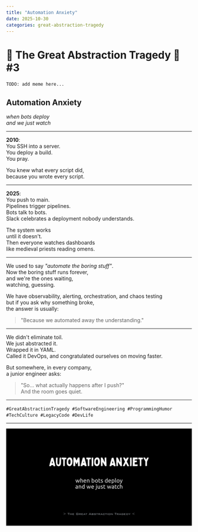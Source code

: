 ```yaml
---
title: "Automation Anxiety"
date: 2025-10-30
categories: great-abstraction-tragedy
---
```


# 🚧 The Great Abstraction Tragedy 🚧 #3

`TODO: add meme here...`

## Automation Anxiety

_when bots deploy_  
_and we just watch_

---

**2010**:  
You SSH into a server.  
You deploy a build.  
You pray.

You knew what every script did,  
because you wrote every script.

---

**2025**:  
You push to main.  
Pipelines trigger pipelines.  
Bots talk to bots.  
Slack celebrates a deployment nobody understands.

The system works  
until it doesn't.  
Then everyone watches dashboards  
like medieval priests reading omens.

---

We used to say _"automate the boring stuff"_.  
Now the boring stuff runs forever,  
and we're the ones waiting,  
watching, guessing.

We have observability, alerting, orchestration, and chaos testing  
but if you ask why something broke,  
the answer is usually:
> "Because we automated away the understanding."

---

We didn't eliminate toil.  
We just abstracted it.  
Wrapped it in YAML.  
Called it DevOps,
and congratulated ourselves on moving faster.

But somewhere, in every company,  
a junior engineer asks:
> "So... what actually happens after I push?"  
> And the room goes quiet.

---

`#GreatAbstractionTragedy #SoftwareEngineering #ProgrammingHumor #TechCulture #LegacyCode #DevLife`

---

![Automation Anxiety](/res/automation-anxiety.png)

